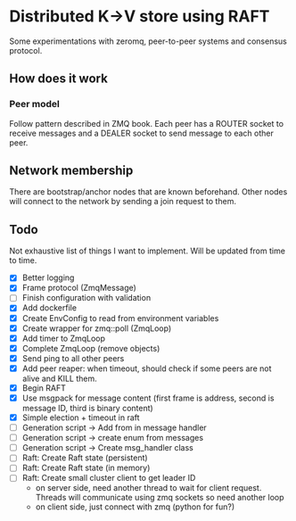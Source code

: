 # Distributed K->V store using RAFT

Some experimentations with zeromq, peer-to-peer systems and consensus protocol.

## How does it work

### Peer model
Follow pattern described in ZMQ book. Each peer has a ROUTER socket to receive
messages and a DEALER socket to send message to each other peer.

## Network membership

There are bootstrap/anchor nodes that are known beforehand. Other nodes will
connect to the network by sending a join request to them.

## Todo

Not exhaustive list of things I want to implement. Will be updated from time to time.

- [X] Better logging
- [X] Frame protocol (ZmqMessage)
- [ ] Finish configuration with validation
- [X] Add dockerfile
- [X] Create EnvConfig to read from environment variables
- [X] Create wrapper for zmq::poll (ZmqLoop)
- [X] Add timer to ZmqLoop
- [X] Complete ZmqLoop (remove objects)
- [X] Send ping to all other peers
- [X] Add peer reaper: when timeout, should check if some peers are not alive and KILL them.
- [X] Begin RAFT
- [X] Use msgpack for message content (first frame is address, second is message ID, third is binary content)
- [X] Simple election + timeout in raft
- [ ] Generation script -> Add from in message handler
- [ ] Generation script -> create enum from messages
- [ ] Generation script -> Create msg_handler class
- [ ] Raft: Create Raft state (persistent)
- [ ] Raft: Create Raft state (in memory)
- [ ] Raft: Create small cluster client to get leader ID
    - on server side, need another thread to wait for client request. Threads
      will communicate using zmq sockets so need another loop
    - on client side, just connect with zmq (python for fun?)

